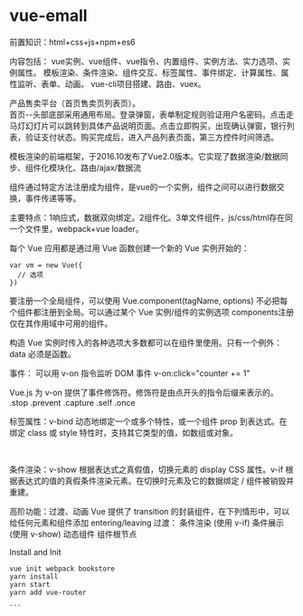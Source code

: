 # vue-emall  

前置知识：html+css+js+npm+es6

内容包括：
vue实例、vue组件、vue指令、内置组件、实例方法、实力选项、实例属性。 
模板渲染、条件渲染、组件交互、标签属性、事件绑定、计算属性、属性监听、表单、动画。
vue-cli项目搭建、路由、vuex。

产品售卖平台（首页售卖页列表页）。  
首页--头部底部采用通用布局。登录弹窗，表单制定规则验证用户名密码。点击走马灯幻灯片可以跳转到具体产品说明页面。点击立即购买，出现确认弹窗，银行列表，验证支付状态。购买完成后，进入产品列表页面，第三方控件时间筛选。

模板渲染的前端框架，于2016.10发布了Vue2.0版本。它实现了数据渲染/数据同步、组件化模块化、路由/ajax/数据流

组件<my-component>通过特定方法注册成为组件，是vue的一个实例，组件之间可以进行数据交换，事件传递等等。

主要特点：1响应式，数据双向绑定。2组件化。3单文件组件，js/css/html存在同一个文件里，webpack+vue loader。

每个 Vue 应用都是通过用 Vue 函数创建一个新的 Vue 实例开始的：  
```
var vm = new Vue({
  // 选项
})  
```

要注册一个全局组件，可以使用 Vue.component(tagName, options)
不必把每个组件都注册到全局。可以通过某个 Vue 实例/组件的实例选项 components注册仅在其作用域中可用的组件。

构造 Vue 实例时传入的各种选项大多数都可以在组件里使用。只有一个例外：data 必须是函数。

事件：
可以用 v-on 指令监听 DOM 事件 
v-on:click="counter += 1"

Vue.js 为 v-on 提供了事件修饰符。修饰符是由点开头的指令后缀来表示的。
.stop
.prevent
.capture
.self
.once

标签属性：v-bind 动态地绑定一个或多个特性，或一个组件 prop 到表达式。在绑定 class 或 style 特性时，支持其它类型的值，如数组或对象。
<!-- 绑定一个属性 -->
<img v-bind:src="imageSrc">

<!-- 缩写 -->
<img :src="imageSrc">

条件渲染：v-show 根据表达式之真假值，切换元素的 display CSS 属性。v-if 根据表达式的值的真假条件渲染元素。在切换时元素及它的数据绑定 / 组件被销毁并重建。

高阶功能：过渡、动画
Vue 提供了 transition 的封装组件，在下列情形中，可以给任何元素和组件添加 entering/leaving 过渡：
条件渲染 (使用 v-if)
条件展示 (使用 v-show)
动态组件
组件根节点     

Install and Init  
```    
vue init webpack bookstore   
yarn install   
yarn start  
yarn add vue-router   

```   
 

